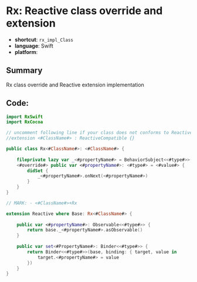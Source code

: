 # Rx: Reactive class override and extension
- **shortcut**: `rx_impl_Class`
- **language**: Swift
- **platform**: 

## Summary
Rx class override and Reactive extension implementation

## Code:
```swift
import RxSwift
import RxCocoa

// uncomment following line if your class does not conforms to ReactiveCompatible protocol
//extension <#ClassName#> : ReactiveCompatible {}

public class Rx<#ClassName#>: <#ClassName#> {
    
    fileprivate lazy var _<#propertyName#> = BehaviorSubject<<#type#>>(value: self.<#propertyName#>)
    <#override#> public var <#propertyName#>: <#type#> = <#value#> {
        didSet {
            _<#propertyName#>.onNext(<#propertyName#>)
        }
    }
}

// MARK: - <#ClassName#>+Rx

extension Reactive where Base: Rx<#ClassName#> {
    
    public var <#propertyName#>: Observable<<#type#>> {
        return base._<#propertyName#>.asObservable()
    }
    
    public var set<#PropertyName#>: Binder<<#type#>> {
        return Binder<<#type#>>(base, binding: { target, value in
            target.<#propertyName#> = value
        })
    }
}
```